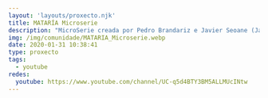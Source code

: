 ```yaml
---
layout: 'layouts/proxecto.njk'
title: MATARÍA Microserie
description: "MicroSerie creada por Pedro Brandariz e Javier Seoane (Javi SeGa)\n\nSINOPSE DA SERIE: \nNunca pensaches en matar a esa “repugnantiña/o” que che fai a vida imposible? A típica persoa que fai ruídos mentres come, a que che destripa a película antes de vela ou a que che deixa pasar insistentemente no paso de cebra.\n\nPois o protagonista de “Mataría” cumpre este desexo inconfesable que todas e todos temos.\n\nPedro, un antiheroe anónimo, afronta dunha maneira desmesurada os problemas deste primeiro mundo, pequenas crises cotiás ás que lle damos moitas veces excesiva importancia.\n\nO personaxe central da serie “asasina” das maneiras máis insospeitadas a todas esas persoas que nos alporizan no día a día.\n\nAdemáis en todos os capítulos aparece un enigmático personaxe mudo que da o contrapunto ao noso “asasino”. \n\nNON TE PERDAS NINGÚN EPISODIO CADA DOMINGO ÁS 12:00!!!\n\n#youtubeiras #youtubeiros"
img: /img/comunidade/MATARIA_Microserie.webp
date: 2020-01-31 10:38:41
type: proxecto
tags:
  - youtube
redes:
  youtube: https://www.youtube.com/channel/UC-q5d4BTY3BM5ALLMUcINtw
---
```

